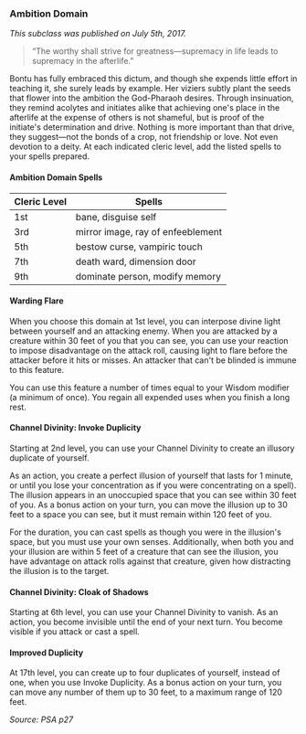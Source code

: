 ### Ambition Domain
*This subclass was published on July 5th, 2017.*

> “The worthy shall strive for greatness—supremacy in life leads to supremacy in the afterlife.”

Bontu has fully embraced this dictum, and though she expends little effort in teaching it, she surely leads by example. Her viziers subtly plant the seeds that flower into the ambition the God-Pharaoh desires. Through insinuation, they remind acolytes and initiates alike that achieving one's place in the afterlife at the expense of others is not shameful, but is proof of the initiate's determination and drive. Nothing is more important than that drive, they suggest—not the bonds of a crop, not friendship or love. Not even devotion to a deity.
At each indicated cleric level, add the listed spells to your spells prepared.

#### Ambition Domain Spells

| Cleric Level | Spells                            |
| ------------ | --------------------------------- |
| 1st          | bane, disguise self               |
| 3rd          | mirror image, ray of enfeeblement |
| 5th          | bestow curse, vampiric touch      |
| 7th          | death ward, dimension door        |
| 9th          | dominate person, modify memory    |

#### Warding Flare 

When you choose this domain at 1st level, you can interpose divine light between yourself and an attacking enemy. When you are attacked by a creature within 30 feet of you that you can see, you can use your reaction to impose disadvantage on the attack roll, causing light to flare before the attacker before it hits or misses. An attacker that can't be blinded is immune to this feature.

You can use this feature a number of times equal to your Wisdom modifier (a minimum of once). You regain all expended uses when you finish a long rest.

#### Channel Divinity: Invoke Duplicity

Starting at 2nd level, you can use your Channel Divinity to create an illusory duplicate of yourself.

As an action, you create a perfect illusion of yourself that lasts for 1 minute, or until you lose your concentration as if you were concentrating on a spell). The illusion appears in an unoccupied space that you can see within 30 feet of you. As a bonus action on your turn, you can move the illusion up to 30 feet to a space you can see, but it must remain within 120 feet of you.

For the duration, you can cast spells as though you were in the illusion's space, but you must use your own senses. Additionally, when both you and your illusion are within 5 feet of a creature that can see the illusion, you have advantage on attack rolls against that creature, given how distracting the illusion is to the target.

#### Channel Divinity: Cloak of Shadows

Starting at 6th level, you can use your Channel Divinity to vanish. As an action, you become invisible until the end of your next turn. You become visible if you attack or cast a spell.

#### Improved Duplicity

At 17th level, you can create up to four duplicates of yourself, instead of one, when you use Invoke Duplicity. As a bonus action on your turn, you can move any number of them up to 30 feet, to a maximum range of 120 feet.

*Source: PSA p27*